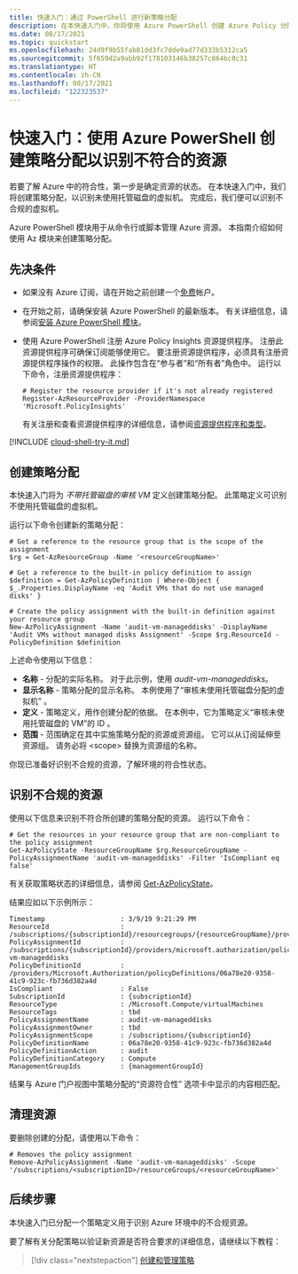 ```yaml
---
title: 快速入门：通过 PowerShell 进行新策略分配
description: 在本快速入门中，你将使用 Azure PowerShell 创建 Azure Policy 分配以确定不符合的资源。
ms.date: 08/17/2021
ms.topic: quickstart
ms.openlocfilehash: 24d9f9b55fab81dd3fc7dde9ad77d333b5312ca5
ms.sourcegitcommit: 5f659d2a9abb92f178103146b38257c864bc8c31
ms.translationtype: HT
ms.contentlocale: zh-CN
ms.lasthandoff: 08/17/2021
ms.locfileid: "122323537"
---
```

# <a name="quickstart-create-a-policy-assignment-to-identify-non-compliant-resources-using-azure-powershell"></a>快速入门：使用 Azure PowerShell 创建策略分配以识别不符合的资源

若要了解 Azure 中的符合性，第一步是确定资源的状态。 在本快速入门中，我们将创建策略分配，以识别未使用托管磁盘的虚拟机。 完成后，我们便可以识别不合规的虚拟机。 

Azure PowerShell 模块用于从命令行或脚本管理 Azure 资源。
本指南介绍如何使用 Az 模块来创建策略分配。

## <a name="prerequisites"></a>先决条件

- 如果没有 Azure 订阅，请在开始之前创建一个[免费](https://azure.microsoft.com/free/)帐户。

- 在开始之前，请确保安装 Azure PowerShell 的最新版本。 有关详细信息，请参阅[安装 Azure PowerShell 模块](/powershell/azure/install-az-ps)。

- 使用 Azure PowerShell 注册 Azure Policy Insights 资源提供程序。 注册此资源提供程序可确保订阅能够使用它。 要注册资源提供程序，必须具有注册资源提供程序操作的权限。 此操作包含在“参与者”和“所有者”角色中。 运行以下命令，注册资源提供程序：

  ```azurepowershell-interactive
  # Register the resource provider if it's not already registered
  Register-AzResourceProvider -ProviderNamespace 'Microsoft.PolicyInsights'
  ```

  有关注册和查看资源提供程序的详细信息，请参阅[资源提供程序和类型](../../azure-resource-manager/management/resource-providers-and-types.md)。

[!INCLUDE [cloud-shell-try-it.md](../../../includes/cloud-shell-try-it.md)]

## <a name="create-a-policy-assignment"></a>创建策略分配

本快速入门将为 _不带托管磁盘的审核 VM_ 定义创建策略分配。 此策略定义可识别不使用托管磁盘的虚拟机。

运行以下命令创建新的策略分配：

```azurepowershell-interactive
# Get a reference to the resource group that is the scope of the assignment
$rg = Get-AzResourceGroup -Name '<resourceGroupName>'

# Get a reference to the built-in policy definition to assign
$definition = Get-AzPolicyDefinition | Where-Object { $_.Properties.DisplayName -eq 'Audit VMs that do not use managed disks' }

# Create the policy assignment with the built-in definition against your resource group
New-AzPolicyAssignment -Name 'audit-vm-manageddisks' -DisplayName 'Audit VMs without managed disks Assignment' -Scope $rg.ResourceId -PolicyDefinition $definition
```

上述命令使用以下信息：

- **名称** - 分配的实际名称。 对于此示例，使用 _audit-vm-manageddisks_。
- **显示名称** - 策略分配的显示名称。 本例使用了“审核未使用托管磁盘分配的虚拟机”  。
- **定义** - 策略定义，用作创建分配的依据。 在本例中，它为策略定义“审核未使用托管磁盘的 VM”的 ID  。
- **范围** - 范围确定在其中实施策略分配的资源或资源组。 它可以从订阅延伸至资源组。 请务必将 &lt;scope&gt; 替换为资源组的名称。

你现已准备好识别不合规的资源，了解环境的符合性状态。

## <a name="identify-non-compliant-resources"></a>识别不合规的资源

使用以下信息来识别不符合所创建的策略分配的资源。 运行以下命令：

```azurepowershell-interactive
# Get the resources in your resource group that are non-compliant to the policy assignment
Get-AzPolicyState -ResourceGroupName $rg.ResourceGroupName -PolicyAssignmentName 'audit-vm-manageddisks' -Filter 'IsCompliant eq false'
```

有关获取策略状态的详细信息，请参阅 [Get-AzPolicyState](/powershell/module/az.policyinsights/Get-AzPolicyState)。

结果应如以下示例所示：

```output
Timestamp                   : 3/9/19 9:21:29 PM
ResourceId                  : /subscriptions/{subscriptionId}/resourcegroups/{resourceGroupName}/providers/Microsoft.Compute/virtualMachines/{vmId}
PolicyAssignmentId          : /subscriptions/{subscriptionId}/providers/microsoft.authorization/policyassignments/audit-vm-manageddisks
PolicyDefinitionId          : /providers/Microsoft.Authorization/policyDefinitions/06a78e20-9358-41c9-923c-fb736d382a4d
IsCompliant                 : False
SubscriptionId              : {subscriptionId}
ResourceType                : /Microsoft.Compute/virtualMachines
ResourceTags                : tbd
PolicyAssignmentName        : audit-vm-manageddisks
PolicyAssignmentOwner       : tbd
PolicyAssignmentScope       : /subscriptions/{subscriptionId}
PolicyDefinitionName        : 06a78e20-9358-41c9-923c-fb736d382a4d
PolicyDefinitionAction      : audit
PolicyDefinitionCategory    : Compute
ManagementGroupIds          : {managementGroupId}
```

结果与 Azure 门户视图中策略分配的“资源符合性”  选项卡中显示的内容相匹配。

## <a name="clean-up-resources"></a>清理资源

要删除创建的分配，请使用以下命令：

```azurepowershell-interactive
# Removes the policy assignment
Remove-AzPolicyAssignment -Name 'audit-vm-manageddisks' -Scope '/subscriptions/<subscriptionID>/resourceGroups/<resourceGroupName>'
```

## <a name="next-steps"></a>后续步骤

本快速入门已分配一个策略定义用于识别 Azure 环境中的不合规资源。

要了解有关分配策略以验证新资源是否符合要求的详细信息，请继续以下教程：

> [!div class="nextstepaction"]
> [创建和管理策略](./tutorials/create-and-manage.md)
